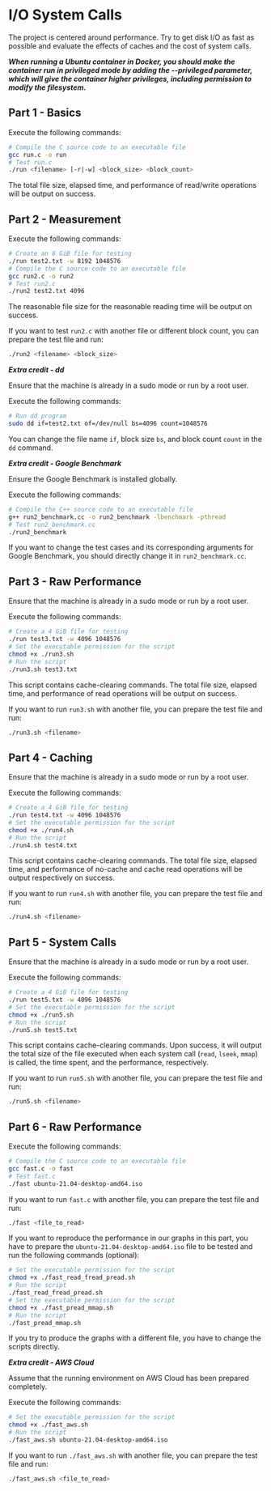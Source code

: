 
# I/O System Calls

The project is centered around performance.
Try to get disk I/O as fast as possible and evaluate the effects of caches and the
cost of system calls.

***When running a Ubuntu container in Docker, you should make the container run in privileged
mode by adding the --privileged parameter, which will give the container higher
privileges, including permission to modify the filesystem.***

## Part 1 - Basics

Execute the following commands:

```sh
# Compile the C source code to an executable file
gcc run.c -o run
# Test run.c
./run <filename> [-r|-w] <block_size> <block_count>
```

The total file size, elapsed time, and performance of read/write operations will be output on success.

## Part 2 - Measurement

Execute the following commands:

```sh
# Create an 8 GiB file for testing
./run test2.txt -w 8192 1048576
# Compile the C source code to an executable file
gcc run2.c -o run2
# Test run2.c
./run2 test2.txt 4096
```

The reasonable file size for the reasonable reading time will be output on success.

If you want to test `run2.c` with another file or different block count, you can prepare the test file and run:

```sh
./run2 <filename> <block_size>
```

***Extra credit - dd***

Ensure that the machine is already in a sudo mode or run by a root user.

Execute the following commands:

```sh
# Run dd program
sudo dd if=test2.txt of=/dev/null bs=4096 count=1048576
```

You can change the file name `if`, block size `bs`, and block count `count` in the `dd` command.

***Extra credit - Google Benchmark***


Ensure the Google Benchmark is installed globally.

Execute the following commands:

```sh
# Compile the C++ source code to an executable file
g++ run2_benchmark.cc -o run2_benchmark -lbenchmark -pthread
# Test run2_benchmark.cc
./run2_benchmark
```

If you want to change the test cases and its corresponding arguments for Google Benchmark, you should directly change it in `run2_benchmark.cc`.

## Part 3 - Raw Performance

Ensure that the machine is already in a sudo mode or run by a root user.

Execute the following commands:

```sh
# Create a 4 GiB file for testing
./run test3.txt -w 4096 1048576
# Set the executable permission for the script
chmod +x ./run3.sh
# Run the script
./run3.sh test3.txt
```

This script contains cache-clearing commands. The total file size, elapsed time, and performance of read operations will be output on success.

If you want to run `run3.sh` with another file, you can prepare the test file and run:

```sh
./run3.sh <filename>
```

## Part 4 - Caching

Ensure that the machine is already in a sudo mode or run by a root user.

Execute the following commands:

```sh
# Create a 4 GiB file for testing
./run test4.txt -w 4096 1048576
# Set the executable permission for the script
chmod +x ./run4.sh
# Run the script
./run4.sh test4.txt
```

This script contains cache-clearing commands. The total file size, elapsed time, and performance of no-cache and cache read operations will be output respectively on success.

If you want to run `run4.sh` with another file, you can prepare the test file and run:

```sh
./run4.sh <filename>
```

## Part 5 - System Calls

Ensure that the machine is already in a sudo mode or run by a root user.

Execute the following commands:

```sh
# Create a 4 GiB file for testing
./run test5.txt -w 4096 1048576
# Set the executable permission for the script
chmod +x ./run5.sh
# Run the script
./run5.sh test5.txt
```

This script contains cache-clearing commands. Upon success, it will output the total size of the file executed when each system call (`read`, `lseek`, `mmap`) is called, the time spent, and the performance, respectively.

If you want to run `run5.sh` with another file, you can prepare the test file and run:

```sh
./run5.sh <filename>
```

## Part 6 - Raw Performance

Execute the following commands:

```sh
# Compile the C source code to an executable file
gcc fast.c -o fast
# Test fast.c
./fast ubuntu-21.04-desktop-amd64.iso
```

If you want to run `fast.c` with another file, you can prepare the test file and run:

```sh
./fast <file_to_read>
```

If you want to reproduce the performance in our graphs in this part, you have to prepare the `ubuntu-21.04-desktop-amd64.iso` file to be tested and run the following commands (optional):

```sh
# Set the executable permission for the script
chmod +x ./fast_read_fread_pread.sh
# Run the script
./fast_read_fread_pread.sh
# Set the executable permission for the script
chmod +x ./fast_pread_mmap.sh
# Run the script
./fast_pread_mmap.sh
```

If you try to produce the graphs with a different file, you have to change the scripts directly.

***Extra credit - AWS Cloud***

Assume that the running environment on AWS Cloud has been prepared completely.

Execute the following commands:

```sh
# Set the executable permission for the script
chmod +x ./fast_aws.sh
# Run the script
./fast_aws.sh ubuntu-21.04-desktop-amd64.iso
```

If you want to run `./fast_aws.sh` with another file, you can prepare the test file and run:

```sh
./fast_aws.sh <file_to_read>
```
